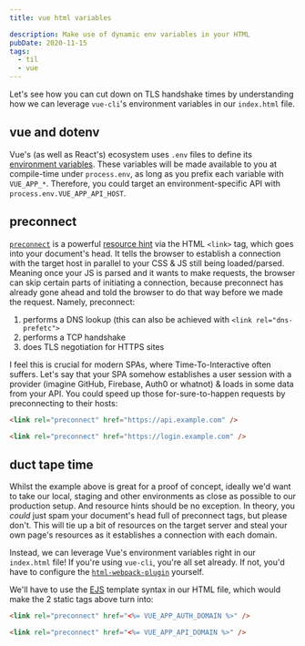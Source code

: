 ```yaml
---
title: vue html variables

description: Make use of dynamic env variables in your HTML
pubDate: 2020-11-15
tags:
  - til
  - vue
---
```


Let's see how you can cut down on TLS handshake times by understanding
how we can leverage `vue-cli`'s environment variables in our `index.html` file.

## vue and dotenv

Vue's (as well as React's) ecosystem uses `.env` files to define its
[environment variables](https://cli.vuejs.org/guide/mode-and-env.html#modes-and-environment-variables).
These variables will be made available to you at compile-time under `process.env`,
as long as you prefix each variable with `VUE_APP_*`.
Therefore, you could target an environment-specific API with `process.env.VUE_APP_API_HOST`.

## preconnect

[`preconnect`](https://developer.mozilla.org/en-US/docs/Web/HTML/Link_types/preconnect) is a powerful [resource hint](https://www.smashingmagazine.com/2019/04/optimization-performance-resource-hints/) via the HTML `<link>` tag, which goes into your
document's head. It tells the browser to establish a connection with the
target host in parallel to your CSS & JS still being loaded/parsed.
Meaning once your JS is parsed and it wants to make requests, the browser can
skip certain parts of initiating a connection, because preconnect has already
gone ahead and told the browser to do that way before we made the request. Namely, preconnect:

1. performs a DNS lookup (this can also be achieved with `<link rel="dns-prefetc">`
2. performs a TCP handshake
3. does TLS negotiation for HTTPS sites

I feel this is crucial for modern SPAs, where Time-To-Interactive
often suffers. Let's say that your SPA somehow establishes a user session with a
provider (imagine GitHub, Firebase, Auth0 or whatnot) & loads in some data from your API. You could speed up those for-sure-to-happen requests by preconnecting to their
hosts:

```html
<link rel="preconnect" href="https://api.example.com" />

<link rel="preconnect" href="https://login.example.com" />
```

## duct tape time

Whilst the example above is great for a proof of concept, ideally we'd want to
take our local, staging and other environments as close as possible to our production
setup. And resource hints should be no exception. In theory, you _could_ just spam your document's head full of preconnect tags, but please don't. This will tie up a
bit of resources on the target server and steal your own page's resources as it establishes
a connection with each domain.

Instead, we can leverage Vue's environment variables right in our `index.html` file!
If you're using `vue-cli`, you're all set already. If not, you'd have to configure the
[`html-webpack-plugin`](https://www.npmjs.com/package/html-webpack-plugin) yourself.

We'll have to use the [EJS](https://ejs.co/) template syntax in our HTML file, which
would make the 2 static tags above turn into:

```html
<link rel="preconnect" href="<%= VUE_APP_AUTH_DOMAIN %>" />

<link rel="preconnect" href="<%= VUE_APP_API_DOMAIN %>" />
```
